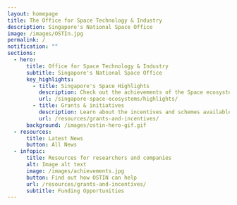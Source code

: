 ```yaml
---
layout: homepage
title: The Office for Space Technology & Industry
description: Singapore's National Space Office
image: /images/OSTIn.jpg
permalink: /
notification: ""
sections:
  - hero:
      title: Office for Space Technology & Industry
      subtitle: Singapore's National Space Office
      key_highlights:
        - title: Singapore's Space Highlights
          description: Check out the achievements of the Space ecosystem here in Singapore!
          url: /singapore-space-ecosystems/highlights/
        - title: Grants & initiatives
          description: Learn about the incentives and schemes available!
          url: /resources/grants-and-incentives/
      background: /images/ostin-hero-gif.gif
  - resources:
      title: Latest News
      button: All News
  - infopic:
      title: Resources for researchers and companies
      alt: Image alt text
      image: /images/achievements.jpg
      button: Find out how OSTIN can help
      url: /resources/grants-and-incentives/
      subtitle: Funding Opportunities
---
```

